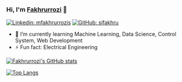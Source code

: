 ### Hi, I'm [Fakhrurrozi](github.io/sifakhru) 👋

[![Linkedin: mfakhrurrozis](https://img.shields.io/badge/-mfakhrurrozis-blue?style=flat-square&logo=Linkedin&logoColor=white&link=https://www.linkedin.com/in/mfakhrurrozis/)](https://www.linkedin.com/in/mfakhrurrozis/)
[![GitHub: sifakhru](https://img.shields.io/github/followers/sifakhru?label=follow&style=social)](https://github.com/sifakhru)

- 🌱 I’m currently learning Machine Learning, Data Science, Control System, Web Development
- ⚡ Fun fact: Electrical Engineering

<!--
Here are some ideas to get you started:
- 🔭 I’m currently working on ...
- 🌱 I’m currently learning ...
- 👯 I’m looking to collaborate on ...
- 🤔 I’m looking for help with ...
- 💬 Ask me about ...
- 📫 How to reach me: ...
- 😄 Pronouns: ...
-->

[![Fakhrurrozi's GitHub stats](https://github-readme-stats.vercel.app/api?username=sifakhru&show_icons=true&theme=vue)](https://github.com/sifakhru)

[![Top Langs](https://github-readme-stats.vercel.app/api/top-langs/?username=sifakhru&layout=compact&theme=vue)](https://github.com/sifakhru)
